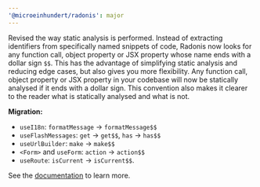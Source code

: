 ```yaml
---
'@microeinhundert/radonis': major
---
```


Revised the way static analysis is performed. Instead of extracting identifiers from specifically named snippets of code, Radonis now looks for any function call, object property or JSX property whose name ends with a dollar sign `$$`. This has the advantage of simplifying static analysis and reducing edge cases, but also gives you more flexibility. Any function call, object property or JSX property in your codebase will now be statically analysed if it ends with a dollar sign. This convention also makes it clearer to the reader what is statically analysed and what is not.

**Migration:**
- `useI18n`: `formatMessage` -> `formatMessage$$`
- `useFlashMessages`: `get` -> `get$$`, `has` -> `has$$`
- `useUrlBuilder`: `make` -> `make$$`
- `<Form>` and `useForm`: `action` -> `action$$`
- `useRoute`: `isCurrent` -> `isCurrent$$`.

See the [documentation](https://radonis.vercel.app/docs/compiler) to learn more.
